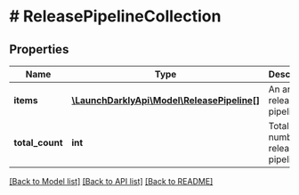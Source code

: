 # # ReleasePipelineCollection

## Properties

Name | Type | Description | Notes
------------ | ------------- | ------------- | -------------
**items** | [**\LaunchDarklyApi\Model\ReleasePipeline[]**](ReleasePipeline.md) | An array of release pipelines |
**total_count** | **int** | Total number of release pipelines |

[[Back to Model list]](../../README.md#models) [[Back to API list]](../../README.md#endpoints) [[Back to README]](../../README.md)
